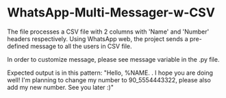 # WhatsApp-Multi-Messager-w-CSV

The file processes a CSV file with 2 columns with 'Name' and 'Number' headers respectively. Using WhatsApp web, the project sends a pre-defined message to all the users in CSV file.

In order to customize message, please see message variable in the .py file.

Expected output is in this pattern: "Hello, %NAME. . I hope you are doing well! I'm planning to change my number to 90_5554443322, please also add my new number. See you later :)"
